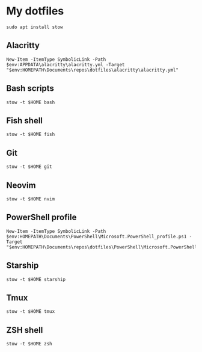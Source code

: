 # My dotfiles

```shell
sudo apt install stow
```

## Alacritty

```shell
New-Item -ItemType SymbolicLink -Path $env:APPDATA\alacritty\alacritty.yml -Target "$env:HOMEPATH\Documents\repos\dotfiles\alacritty\alacritty.yml"
```

## Bash scripts

```shell
stow -t $HOME bash
```

## Fish shell

```shell
stow -t $HOME fish
```

## Git

```shell
stow -t $HOME git
```

## Neovim

```shell
stow -t $HOME nvim
```

## PowerShell profile

```shell
New-Item -ItemType SymbolicLink -Path $env:HOMEPATH\Documents\PowerShell\Microsoft.PowerShell_profile.ps1 -Target "$env:HOMEPATH\Documents\repos\dotfiles\PowerShell\Microsoft.PowerShell_profile.ps1"
```

## Starship

```shell
stow -t $HOME starship
```

## Tmux

```shell
stow -t $HOME tmux
```

## ZSH shell

```shell
stow -t $HOME zsh
```
